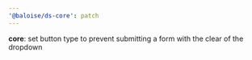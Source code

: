 ```yaml
---
'@baloise/ds-core': patch
---
```


**core**: set button type to prevent submitting a form with the clear of the dropdown
